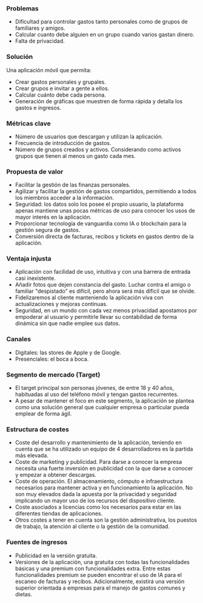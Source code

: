 ### **Problemas**
* Dificultad para controlar gastos tanto personales como de grupos de familiares y amigos.
* Calcular cuanto debe alguien en un grupo cuando varios gastan dinero.
* Falta de privacidad.

### **Solución**
Una aplicación móvil que permita:
* Crear gastos personales y grupales.
* Crear grupos e invitar a gente a ellos.
* Calcular cuánto debe cada persona.
* Generación de gráficas que muestren de forma rápida y detalla los gastos e ingresos.

### **Métricas clave**
* Número de usuarios que descargan y utilizan la aplicación.
* Frecuencia de introducción de gastos.
* Número de grupos creados y activos. Considerando como activos grupos que tienen al menos un gasto cada mes.

### **Propuesta de valor**
* Facilitar la gestión de las finanzas personales.
* Agilizar y facilitar la gestión de gastos compartidos, permitiendo a todos los miembros acceder a la información.
* Seguridad: los datos solo los posee el propio usuario, la plataforma apenas mantiene unas pocas métricas de uso para conocer los usos de mayor interés en la aplicación.
* Proporcionar tecnología de vanguardia como IA o blockchain para la gestión segura de gastos.
* Conversión directa de facturas, recibos y tickets en gastos dentro de la aplicación.

### **Ventaja injusta**
* Aplicación con facilidad de uso, intuitiva y con una barrera de entrada casi inexistente.
* Añadir fotos que dejen constancia del gasto. Luchar contra el amigo o familiar "despistado" es difícil, pero ahora será más difícil que se olvide.
* Fidelizaremos al cliente manteniendo la aplicación viva con actualizaciones y mejoras continuas.
* Seguridad, en un mundo con cada vez menos privacidad apostamos por empoderar al usuario y permitirle llevar su contabilidad de forma dinámica sin que nadie emplee sus datos.

### **Canales**
* Digitales: las stores de Apple y de Google.
* Presenciales: el boca a boca.

### **Segmento de mercado (Target)**
* El target principal son personas jóvenes, de entre 18 y 40 años, habituadas al uso del teléfono móvil y tengan gastos recurrentes. 
* A pesar de mantener el foco en este segmento, la aplicación se plantea como una solución general que cualquier empresa o particular pueda emplear de forma ágil.

### **Estructura de costes**
* Coste del desarrollo y mantenimiento de la aplicación, teniendo en cuenta que se ha utilizado un equipo de 4 desarrolladores es la partida más elevada.
* Coste de marketing y publicidad. Para darse a conocer la empresa necesita una fuerte inversión en publicidad con la que darse a conocer y empezar a obtener descargas.
* Coste de operación. El almacenamiento, cómputo e infraestructura necesarios para mantener activa y en funcionamiento la aplicación. No son muy elevados dada la apuesta por la privacidad y seguridad implicando un mayor uso de los recursos del dispositivo cliente.
* Coste asociados a licencias como los necesarios para estar en las diferentes tiendas de aplicaciones.
* Otros costes a tener en cuenta son la gestión administrativa, los puestos de trabajo, la atención al cliente o la gestión de la comunidad.

### **Fuentes de ingresos**
* Publicidad en la versión gratuita.
* Versiones de la aplicación, una gratuita con todas las funcionalidades básicas y una premium con funcionalidades extra. Entre estas funcionalidades premium se pueden encontrar el uso de IA para el escaneo de facturas y recibos. Adicionalmente, existirá una versión superior orientada a empresas para el manejo de gastos comunes y dietas.

